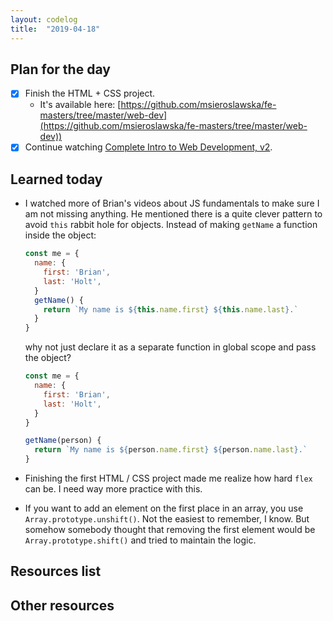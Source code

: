 ```yaml
---
layout: codelog
title:  "2019-04-18"
---
```


## Plan for the day

- [x] Finish the HTML + CSS project.
  - It's available here: [https://github.com/msieroslawska/fe-masters/tree/master/web-dev](https://github.com/msieroslawska/fe-masters/tree/master/web-dev))
- [x] Continue watching [Complete Intro to Web Development, v2](https://frontendmasters.com/courses/web-development-v2/).

## Learned today

- I watched more of Brian's videos about JS fundamentals to make sure I am not missing anything. He mentioned there is a quite clever pattern to avoid `this` rabbit hole for objects. Instead of making `getName` a function inside the object:

  ```javascript
  const me = {
    name: {
      first: 'Brian',
      last: 'Holt',
    }
    getName() {
      return `My name is ${this.name.first} ${this.name.last}.`
    }
  }
  ```

  why not just declare it as a separate function in global scope and pass the object?

  ```javascript
  const me = {
    name: {
      first: 'Brian',
      last: 'Holt',
    }
  }

  getName(person) {
    return `My name is ${person.name.first} ${person.name.last}.`
  }
  ```

- Finishing the first HTML / CSS project made me realize how hard `flex` can be. I need way more practice with this.
- If you want to add an element on the first place in an array, you use `Array.prototype.unshift()`. Not the easiest to remember, I know. But somehow somebody thought that removing the first element would be `Array.prototype.shift()` and tried to maintain the logic.

## Resources list

## Other resources
